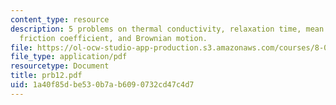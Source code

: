 ```yaml
---
content_type: resource
description: 5 problems on thermal conductivity, relaxation time, mean free path,
  friction coefficient, and Brownian motion.
file: https://ol-ocw-studio-app-production.s3.amazonaws.com/courses/8-08-statistical-physics-ii-spring-2005/1a40f85dbe530b7ab6090732cd47c4d7_prb12.pdf
file_type: application/pdf
resourcetype: Document
title: prb12.pdf
uid: 1a40f85d-be53-0b7a-b609-0732cd47c4d7
---
```


